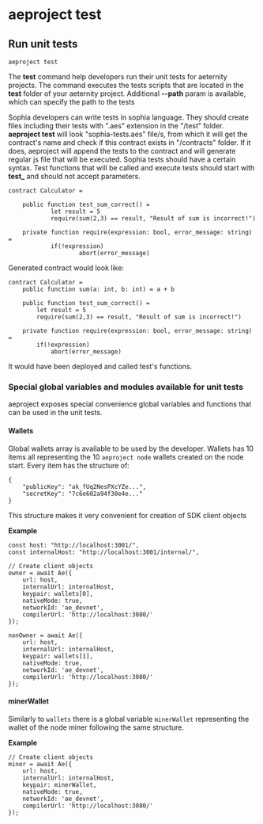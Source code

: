 # aeproject test

## Run unit tests

```text
aeproject test
```

The **test** command help developers run their unit tests for aeternity projects. The command executes the tests scripts that are located in the **test** folder of your aeternity project. Additional **--path** param is available, which can specify the path to the tests

Sophia developers can write tests in sophia language. They should create files including their tests with ".aes" extension in the "/test" folder. **aeproject test** will look "sophia-tests.aes" file/s,  from which it will get the contract's name and check if this contract exists in "/contracts" folder. If it does, aeproject will append the tests to the contract and will generate regular js file that will be executed. 
Sophia tests should have a certain syntax. Test functions that will be called and execute tests should start with  **test_** and should not accept parameters.
```
contract Calculator =
	
	public function test_sum_correct() =
			let result = 5
			require(sum(2,3) == result, "Result of sum is incorrect!")

	private function require(expression: bool, error_message: string) =
			if(!expression)
					abort(error_message)
```

Generated contract would look like:
```
contract Calculator =
	public function sum(a: int, b: int) = a + b

	public function test_sum_correct() =
		let result = 5
		require(sum(2,3) == result, "Result of sum is incorrect!")

	private function require(expression: bool, error_message: string) =
		if(!expression)
			abort(error_message)
```
It would have been deployed and called test's functions.

### Special global variables and modules available for unit tests

aeproject exposes special convenience global variables and functions that can be used in the unit tests.

#### Wallets

Global wallets array is available to be used by the developer. Wallets has 10 items all representing the 10 `aeproject node` wallets created on the node start. Every item has the structure of:

```text
{
    "publicKey": "ak_fUq2NesPXcYZe...",
    "secretKey": "7c6e602a94f30e4e..."
}
```

This structure makes it very convenient for creation of SDK client objects

**Example**

```text
const host: "http://localhost:3001/",
const internalHost: "http://localhost:3001/internal/",

// Create client objects
owner = await Ae({
    url: host,
    internalUrl: internalHost,
    keypair: wallets[0],
    nativeMode: true,
    networkId: 'ae_devnet',
    compilerUrl: 'http://localhost:3080/'
});

nonOwner = await Ae({
    url: host,
    internalUrl: internalHost,
    keypair: wallets[1],
    nativeMode: true,
    networkId: 'ae_devnet',
    compilerUrl: 'http://localhost:3080/'
});
```

#### minerWallet

Similarly to `wallets` there is a global variable `minerWallet` representing the wallet of the node miner following the same structure.

**Example**

```text
// Create client objects
miner = await Ae({
    url: host,
    internalUrl: internalHost,
    keypair: minerWallet,
    nativeMode: true,
    networkId: 'ae_devnet',
    compilerUrl: 'http://localhost:3080/'
});
```

